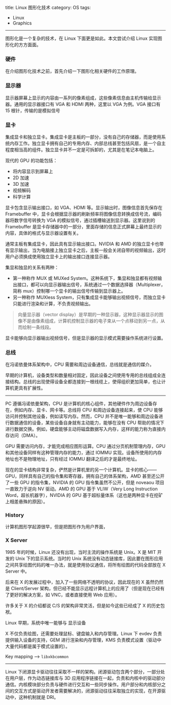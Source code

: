 title: Linux 图形化技术
category: OS
tags:
- Linux
- Graphics
---

图形化是一个复杂的技术，在 Linux 下面更是如此。本文尝试介绍 Linux 实现图形化的方方面面。

### 硬件

在介绍图形化技术之前，首先介绍一下图形化相关硬件的工作原理。

### 显示器

显示器屏幕上显示的内容由一系列的像素组成，这些像素信息由主机传输给显示器。通用的显示器接口有 VGA 和 HDMI 两种，这里以 VGA 为例。VGA 接口有 15 根针，传输的是模拟信号

### 显卡

集成显卡和独立显卡。集成显卡是主板的一部分，没有自己的存储器，而是使用系统内存工作。独立显卡拥有自己的专用内存、内部总线甚至包括风扇，是一个自主程度相当高的组件。独立显卡并不一定是可拆卸的，尤其是在笔记本电脑上。

现代的 GPU 的功能包括：
- 将内容显示到屏幕上
- 2D 加速
- 3D 加速
- 视频解码
- 科学计算

显卡包含显示输出接口，如 VGA、HDMI 等。显示输出时，图像信息首先保存在 Framebuffer 中，显卡会根据显示器的刷新频率将图像信息转换成信号流，编码器将数字信号转换为 VGA 的模拟信号，通过插槽输送到显示器。这里说到的 Framebuffer 是显卡存储器中的一部分，里面存储的信息正式屏幕上最终显示的内容，具体的格式与显示器设置有关。

通常主板有集成显卡，因此具有显示输出接口。NVIDIA 和 AMD 的独立显卡也带有显示输出，当为电脑接上独立显卡之后，主板一般会关闭自带的视频输出，这时用户必须换成使用独立显卡上的输出接口连接显示器。

集显和独显的关系有两种：
- 第一种称作 MUX 或 MUXed System。这种系统下，集显和独显都有视频输出接口，都可以向显示器输出信号，系统通过一个数据选择器（Multiplexer，简称 mux）控制哪一个显卡的输出信号传输到显示器上。
- 另一种称作 MUXless System，只有集成显卡能够输出视频信号，而独立显卡只能进行渲染和计算，不负责视频输出。

> 向量显示器（vector display）是早期的一种显示器，这种显示器显示的图像不是由像素组成，计算机控制显示器的电子束从一个点移动到另一点，从而绘制一条线段。

显卡能够向显示器输出视频信号，但是显示器的显示模式需要操作系统进行设置。

### 总线

在冯诺依曼体系架构中，CPU 需要和周边设备通信，总线就是通信的媒介。

早期的计算机，设备类型和数量相对固定，因此设备之间使用专用的总线组成全连接结构。总线的出现使得设备全都连接到一根线缆上，使得组织更加简单，也让计算机更具有扩展性。

- - -

PC 遵循冯诺依曼架构，CPU 是计算机的核心组件，其他硬件作为周边设备存在，例如内存、显卡、网卡等。总线将 CPU 和周边设备连接起来，使 CPU 能够访问并控制其他设备，例如读写内存。然而，CPU 并不是唯一能够和周边设备进行数据通信的设备，某些设备自身就有主动能力，能够在没有 CPU 帮助的情况下进行数据交换。例如，硬盘能够主动将磁盘数据写入内存，这样的能力称为直接内存访问（DMA）。

GPU 需要访问内存，才能完成相应图形运算。CPU 通过分页机制管理内存，GPU 和其他设备同样有这种管理内存的能力，通过 IOMMU 实现。设备所使用的内存地址也不是物理地址，只有经过 IOMMU 翻译之后的才是最终地址。

现在的显卡结构非常复杂，俨然是计算机里的另一个计算机。显卡的核心——GPU，同样具有自己的指令集和寄存器，拥有自己的体系架构，AMD 甚至还公开了一些 GPU 的指令集，NVIDIA 的 GPU 指令集虽然不公开，但是 noveaou 项目一直致力于逆向 NV 驱动。AMD 的 GPU 基于 VLIW（Very Long Instruction Word，超长机器字），NVIDIA 的 GPU 基于超标量体系（这也是两种显卡在挖矿上相差悬殊的原因）。

### History

计算机图形学起源很早，但是把图形作为用户界面，

### X Server

1985 年的时候，Linux 还没有出现，当时主流的操作系统是 Unix。X 是 MIT 开发的 Unix 下的显示系统。当时的 Unix 系统没有动态链接库，因此要在图形应用之间共享绘图代码的唯一办法，就是使用协议通信，将所有绘图的代码全部放在 X Server 中。

后来在 X 的发展过程中，加入了一些网络不透明的协议，因此现在的 X 虽然仍然是 Client/Server 架构，但已经不能显示远程计算机上的应用了（但是现在已经有了更好的解决方案，如 VNC，或者直接使用 Web 应用）。

许多关于 X 的介绍都说 C/S 的架构非常灵活，但是如今这些已经成了 X 的历史包袱。

Linux 早期，系统中唯一能够与 显示设备

X 不仅负责绘图，还需要处理鼠标、键盘输入和内存管理。Linux 下 evdev 负责提供输入设备的支持，GEM 进行渲染和内存管理，KMS 负责模式设置（驱动中大量代码都是属于模式设置的）。

Key mapping --> `libxkbcommon`
- - -

Linux 下闭源显卡驱动往往采取不一样的架构。闭源驱动包含两个部分，一部分处在用户层，作为动态链接库与 3D 应用程序链接在一起，负责和内核中的驱动部分通信。内核模块部分负责与硬件进行交互和一些同步操作。用户部分和内核部分之间的交互方式是驱动开发者需要解决的，闭源驱动往往采取独立的实现，在开源驱动中，这种机制就是 DRI。

